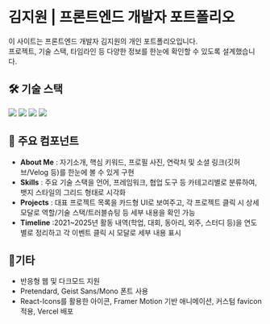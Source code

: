 # 김지원 | 프론트엔드 개발자 포트폴리오

이 사이트는 프론트엔드 개발자 김지원의 개인 포트폴리오입니다.  
프로젝트, 기술 스택, 타임라인 등 다양한 정보를 한눈에 확인할 수 있도록 설계했습니다.

## 🛠️ 기술 스택

<img src="https://img.shields.io/badge/React-61DAFB?style=for-the-badge&logo=react&logoColor=20232A"/> <img src="https://img.shields.io/badge/Next.js-000000?style=for-the-badge&logo=next.js&logoColor=FFFFFF"/> <img src="https://img.shields.io/badge/TypeScript-3178C6?style=for-the-badge&logo=typescript&logoColor=fff"/> <img src="https://img.shields.io/badge/TailwindCSS-06B6D4?style=for-the-badge&logo=tailwindcss&logoColor=fff"/>

## 📁 주요 컴포넌트

-   **About Me** : 자기소개, 핵심 키워드, 프로필 사진, 연락처 및 소셜 링크(깃허브/Velog 등)를 한눈에 볼 수 있게 구현
-   **Skills** : 주요 기술 스택을 언어, 프레임워크, 협업 도구 등 카테고리별로 분류하여, 뱃지 스타일의 그리드 형태로 시각화
-   **Projects** : 대표 프로젝트 목록을 카드형 UI로 보여주고, 각 프로젝트 클릭 시 상세 모달로 역할/기술 스택/트러블슈팅 등 세부 내용을 확인 가능
-   **Timeline** :2021~2025년 활동 내역(학업, 대회, 동아리, 외주, 스터디 등)을 연도별로 정리하고 각 이벤트 클릭 시 모달로 세부 내용 표시

## 📌기타

-   반응형 웹 및 다크모드 지원
-   Pretendard, Geist Sans/Mono 폰트 사용
-   React-Icons를 활용한 아이콘, Framer Motion 기반 애니메이션, 커스텀 favicon 적용, Vercel 배포
